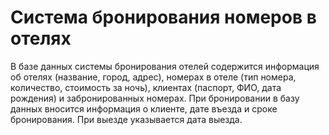 # Система бронирования номеров в отелях

В базе данных системы бронирования отелей содержится информация об
отелях (название, город, адрес), номерах в отеле (тип номера, количество,
стоимость за ночь), клиентах (паспорт, ФИО, дата рождения) и забронированных
номерах. При бронировании в базу данных вносится информация о клиенте, дате
въезда и сроке бронирования. При выезде указывается дата выезда.
